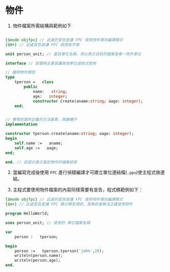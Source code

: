 # 物件

1. 物件檔案所需結構與範例如下

```pascal

{$mode objfpc} // 此處的宣告是讓 FPC 使用物件導向編譯模式
{$H+} // 此處宣告是讓 FPC 啟用長字串

unit person_unit; // 當該單位名稱，用以表示目前的檔案是單一物件單位

interface // 該聲明主要是讓其他單位或程式使用

// 聲明物件類型
type
    tperson =   class
        public
            name:   string;
            age:   integer;
            constructor Create(aname:string; aage: integer);
    end;


// 實現前面所定義的方法簽章，與建構子
implementation

constructor tperson.create(aname:string; aage: integer);
begin
    self.name :=   aname;
    self.age :=   aage;
end;

end. // 該部分表示當前物件的檔案結束
```

2. 當編寫完成後使用 `FPC` 進行偵錯編譯才可建立單位連結檔(`.ppu`)使主程式做連結。

3. 主程式要使用物件檔案的內容同樣需要有宣告，程式碼範例如下：

```pascal
{$mode objfpc} // 此處的宣告是讓 FPC 使用物件導向編譯模式
{$m+} // 此處宣告是讓 FPC 顯示類型資訊，若無則會無法正確使用物件

program HelloWorld;

uses person_unit; // 使用的 單位檔案名稱

var
    person :   tperson;

begin
    person :=   tperson.tperson('john',20);
    writeln(person.name);
    writeln(person.age);
end.

```
